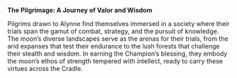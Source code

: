 **The Pilgrimage: A Journey of Valor and Wisdom**

Pilgrims drawn to Alynne find themselves immersed in a society where their trials span the gamut of combat, strategy,
and the pursuit of knowledge. The moon’s diverse landscapes serve as the arenas for their trials, from the arid expanses
that test their endurance to the lush forests that challenge their stealth and wisdom. In earning the Champion’s
blessing, they embody the moon’s ethos of strength tempered with intellect, ready to carry these virtues across the
Cradle.
